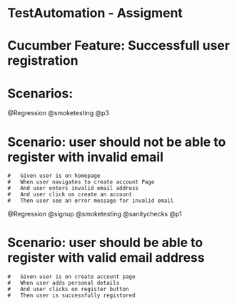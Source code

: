 # TestAutomation - Assigment

# Cucumber Feature: Successfull user registration
# Scenarios:
  @Regression @smoketesting @p3
# Scenario: user should not be able to register with invalid email
	#	Given user is on homepage
	#	When user navigates to create account Page
	#	And user enters invalid email address
	# 	And user click on create an account
	# 	Then user see an error message for invalid email	
		
  @Regression @signup @smoketesting @sanitychecks @p1
# Scenario: user should be able to register with valid email address
	#	Given user is on create account page
	# 	When user adds personal details
	# 	And user clicks on register button
	# 	Then user is successfully registored
